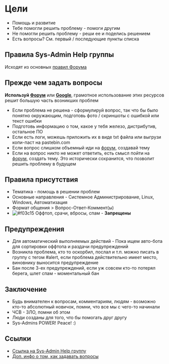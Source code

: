 # Цели
* Помощь и развитие
* Тебе помогли решить проблему - помоги другим
* Не помогли решить проблему - реши ее и поделись решением
* Есть вопросы? См. первый / последующие пункты списка
## Правила Sys-Admin Help группы
Исходят из основных [правил Форума](https://github.com/m0zgen/forum-chat-rules/blob/master/Forum-rules.md)
## Прежде чем задать вопросы
**Используй [Форум](https://forum.sys-adm.in)** или **[Google](https://google.com)**, грамотное использование этих ресурсов решит большую часть возникших проблем
* Если проблема не решена - сформулируй вопрос, так что бы было понятно окружающим, подготовь фото / скриншоты с ошибкой или текст ошибки
* Подготовь информацию о том, какое у тебя железо, дистрибутив, остальное ПО
* Если есть логи, можешь приложить их в виде txt файла или выгрузи копи-паст на pastebin.com
* Если вопрос слишком объемный иди на [форум](https://forum.sys-adm.in), создавай тему
* Если на вопрос никто не может ответить, есть смысл пойти на [форум](https://forum.sys-adm.in), создать тему. Это исторически сохранится, что позволит решить проблему в будущем
## Правила присутствия
* Тематика - помощь в решении проблем
* Основные направления - Системное Администрирование, Linux, Windows, Автоматизация
* Формат общения > Вопрос-Ответ-Коммент(ы)
* ![#f03c15](https://placehold.it/15/f03c15/000000?text=+) Оффтоп, срачи, вбросы, спам - **Запрещены**

## Предупреждения
* Для автоматический выполняемых действий - Пока ищем авто-бота для сортировки оффтопа и раздачи предупреждений
* Возникла проблема, кто то оскорбил, послал и т.п. можно писать в группу с тегом #alert, если проблема действительно имеет место, виновнику выносится предупреждение
* Бан после 3-ех предупреждений, если уж совсем кто-то потерял берега, шлет спам - моментальный бан
## Заключение
* Будь внимателен к вопросам, комментариям, людям - возможно кто-то абсолютный новичок, помни, что все мы с чего-то начинали
* ЧСВ - ЗЛО, помни об этом
* Люди созданы для того, что бы помогать друг другу
* Sys-Admins POWER! Peace! :)
## Ссылки
* [Ссылка на Sys-Admin Help группу](https://telegram.me/sysadm_in)
* [Доп. инфо о том, как задавать вопросы](http://maddog.sitengine.ru/smart-question-ru.html)